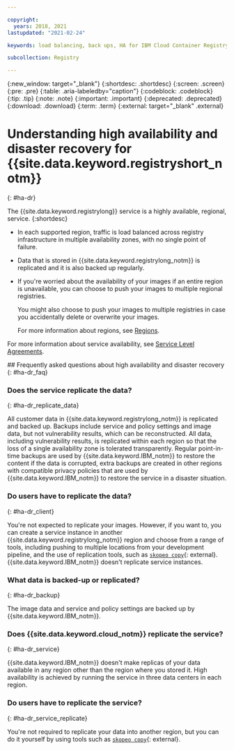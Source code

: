 ```yaml
---

copyright:
  years: 2018, 2021
lastupdated: "2021-02-24"

keywords: load balancing, back ups, HA for IBM Cloud Container Registry, DR for IBM Cloud Container Registry, high availability for IBM Cloud Container Registry, disaster recovery for IBM Cloud Container Registry, failover for IBM Cloud Container Registry

subcollection: Registry

---
```


{:new_window: target="_blank"}
{:shortdesc: .shortdesc}
{:screen: .screen}
{:pre: .pre}
{:table: .aria-labeledby="caption"}
{:codeblock: .codeblock}
{:tip: .tip}
{:note: .note}
{:important: .important}
{:deprecated: .deprecated}
{:download: .download}
{:term: .term}
{:external: target="_blank" .external}

# Understanding high availability and disaster recovery for {{site.data.keyword.registryshort_notm}}
{: #ha-dr}

The {{site.data.keyword.registrylong}} service is a highly available, regional, service.
{:shortdesc}

* In each supported region, traffic is load balanced across registry infrastructure in multiple availability zones, with no single point of failure.

* Data that is stored in {{site.data.keyword.registrylong_notm}} is replicated and it is also backed up regularly.

* If you're worried about the availability of your images if an entire region is unavailable, you can choose to push your images to multiple regional registries.

  You might also choose to push your images to multiple registries in case you accidentally delete or overwrite your images.

  For more information about regions, see [Regions](/docs/Registry?topic=Registry-registry_overview#registry_regions).

For more information about service availability, see [Service Level Agreements](/docs/overview?topic=overview-slas).

## Frequently asked questions about high availability and disaster recovery
{: #ha-dr_faq}

### Does the service replicate the data?
{: #ha-dr_replicate_data}

All customer data in {{site.data.keyword.registrylong_notm}} is replicated and backed up. Backups include service and policy settings and image data, but not vulnerability results, which can be reconstructed. All data, including vulnerability results, is replicated within each region so that the loss of a single availability zone is tolerated transparently. Regular point-in-time backups are used by {{site.data.keyword.IBM_notm}} to restore the content if the data is corrupted, extra backups are created in other regions with compatible privacy policies that are used by {{site.data.keyword.IBM_notm}} to restore the service in a disaster situation.

### Do users have to replicate the data?
{: #ha-dr_client}

You're not expected to replicate your images. However, if you want to, you can create a service instance in another {{site.data.keyword.registrylong_notm}} region and choose from a range of tools, including pushing to multiple locations from your development pipeline, and the use of replication tools, such as [`skopeo copy`](https://github.com/containers/skopeo/blob/master/docs/skopeo-copy.1.md){: external}. {{site.data.keyword.IBM_notm}} doesn't replicate service instances.

### What data is backed-up or replicated?
{: #ha-dr_backup}

The image data and service and policy settings are backed up by {{site.data.keyword.IBM_notm}}.

### Does {{site.data.keyword.cloud_notm}} replicate the service?
{: #ha-dr_service}

{{site.data.keyword.IBM_notm}} doesn't make replicas of your data available in any region other than the region where you stored it. High availability is achieved by running the service in three data centers in each region.

### Do users have to replicate the service?
{: #ha-dr_service_replicate}

You're not required to replicate your data into another region, but you can do it yourself by using tools such as [`skopeo copy`](https://github.com/containers/skopeo/blob/master/docs/skopeo-copy.1.md){: external}.

